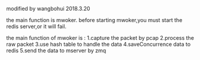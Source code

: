 modified by wangbohui 2018.3.20

the main function is mwoker.
before starting mwoker,you must start the redis server,or it will fail.

the main function of mwoker is :
1.capture the packet by pcap
2.process the raw packet
3.use hash table to handle the data
4.saveConcurrence data to redis
5.send the data to mserver by zmq
